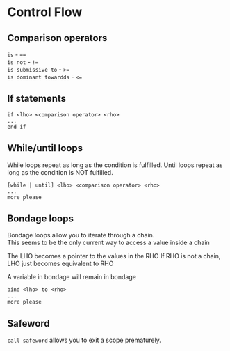 # Control Flow
## Comparison operators
`is` - `==`  
`is not` - `!=`  
`is submissive to` - `>=`  
`is dominant towardds` - `<=`  

## If statements
    if <lho> <comparison operator> <rho>
    ...
    end if

## While/until loops
While loops repeat as long as the condition is fulfilled.
Until loops repeat as long as the condition is NOT fulfilled.

    [while | until] <lho> <comparison operator> <rho>
    ...
    more please

## Bondage loops
Bondage loops allow you to iterate through a chain.  
This seems to be the only current way to access a value
inside a chain

The LHO becomes a pointer to the values in the RHO
If RHO is not a chain, LHO just becomes equivalent
to RHO

A variable in bondage will remain in bondage

    bind <lho> to <rho>
    ...
    more please

## Safeword
`call safeword` allows you to exit a scope prematurely.  
